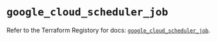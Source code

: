 # `google_cloud_scheduler_job`

Refer to the Terraform Registory for docs: [`google_cloud_scheduler_job`](https://registry.terraform.io/providers/hashicorp/google/5.6.0/docs/resources/cloud_scheduler_job).
